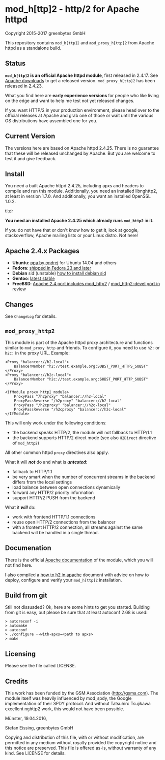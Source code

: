 
# mod_h[ttp]2 - http/2 for Apache httpd

Copyright 2015-2017 greenbytes GmbH

This repository contains `mod_h[ttp]2` and `mod_proxy_h[ttp]2` from Apache httpd as a standalone build. 

## Status

**`mod_h[ttp]2` is an official Apache httpd module**, first released in 2.4.17. See [Apache downloads](https://httpd.apache.org/download.cgi) to get a released version. `mod_proxy_h[ttp]2` has been released in 2.4.23.

What you find here are **early experience versions** for people who like living on the edge and want to help me test not yet released changes.

If you want HTTP/2 in your production environment, please head over to the official releases at Apache and grab one of those or wait until the various OS distributions have assembled one for you. 

## Current Version

The versions here are based on Apache httpd 2.4.25. There is no guarantee that these will be released unchanged by Apache. But you are welcome to test it and give feedback.

## Install

You need a built Apache httpd 2.4.25, including apxs and headers to compile and 
run this module. Additionally, you need an installed libnghttp2, at least in version
1.7.0. And additionally, you want an installed OpenSSL 1.0.2.

tl;dr

**You need an installed Apache 2.4.25 which already runs ```mod_http2``` in it.**

If you do not have that or don't know how to get it, look at google, stackoverflow, Apache mailing lists or your Linux distro. Not here!

## Apache 2.4.x Packages

* **Ubuntu**: [ppa by ondrej](https://launchpad.net/~ondrej/+archive/ubuntu/apache2) for Ubuntu 14.04 and others
* **Fedora**: [shipped in Fedora 23 and later](https://bodhi.fedoraproject.org/updates/?packages=httpd)
* **Debian** sid (unstable) [how to install debian sid](https://wiki.debian.org/InstallFAQ#Q._How_do_I_install_.22unstable.22_.28.22sid.22.29.3F)
* **Gentoo**: [latest stable](https://packages.gentoo.org/packages/www-servers/apache)
* **FreeBSD**: [Apache 2.4 port includes mod_http2](http://www.freshports.org/www/apache24/) / [mod_http2-devel port in review](https://reviews.freebsd.org/D5220)

## Changes

See ```ChangeLog``` for details.

## `mod_proxy_http2`

This module is part of the Apache httpd proxy architecture and functions similar to `mod_proxy_http` 
and friends. To configure it, you need to use ```h2:``` or ```h2c:``` in the proxy URL. Example:
```
<Proxy "balancer://h2-local">
    BalancerMember "h2://test.example.org:SUBST_PORT_HTTPS_SUBST"
</Proxy>
<Proxy "balancer://h2c-local">
    BalancerMember "h2c://test.example.org:SUBST_PORT_HTTP_SUBST"
</Proxy>

<IfModule proxy_http2_module>
    ProxyPass "/h2proxy" "balancer://h2-local"
    ProxyPassReverse "/h2proxy" "balancer://h2-local"
    ProxyPass "/h2cproxy" "balancer://h2c-local"
    ProxyPassReverse "/h2cproxy" "balancer://h2c-local"
</IfModule>
```
This will only work under the following conditions:
* the backend speaks HTTP/2, the module will not fallback to HTTP/1.1
* the backend supports HTTP/2 direct mode (see also ```H2Direct``` directive of ```mod_http2```)

All other common httpd ```proxy``` directives also apply.

What it will ***not*** do and what is ***untested***:
* fallback to HTTP/1.1
* be very smart when the number of concurrent streams in the backend differs from the local settings
* load balance between open connections dynamically
* forward any HTTP/2 priority information
* support HTTP/2 PUSH from the backend

What it ***will*** do:
* work with frontend HTTP/1.1 connections
* reuse open HTTP/2 connections from the balancer
* with a frontent HTTP/2 connection, all streams against the same backend will be handled in a single thread.


## Documenation

There is the official [Apache documentation](https://httpd.apache.org/docs/2.4/en/mod/mod_http2.html) of the module, which you will not find here.

I also compiled a [how to h2 in apache](https://icing.github.io/mod_h2/howto.html) document with advice on how to deploy, configure and verify your ```mod_h[ttp]2``` installation.

## Build from git

Still not dissuaded? Ok, here are some hints to get you started.
Building from git is easy, but please be sure that at least autoconf 2.68 is
used:

```
> autoreconf -i
> automake
> autoconf
> ./configure --with-apxs=<path to apxs>
> make
```

## Licensing

Please see the file called LICENSE.


## Credits

This work has been funded by the GSM Association (http://gsma.com). The module
itself was heavily influenced by mod_spdy, the Google implementation of their
SPDY protocol. And without Tatsuhiro Tsujikawa excellent nghttp2 work, this
would not have been possible.


Münster, 19.04.2016,

Stefan Eissing, greenbytes GmbH

Copying and distribution of this file, with or without modification,
are permitted in any medium without royalty provided the copyright
notice and this notice are preserved.  This file is offered as-is,
without warranty of any kind. See LICENSE for details.


